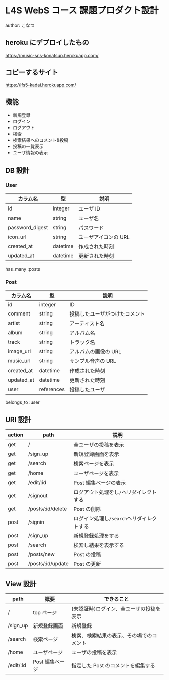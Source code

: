 # L4S WebS コース 課題プロダクト設計

author: こなつ

## heroku にデプロイしたもの

https://music-sns-konatsup.herokuapp.com/

## コピーするサイト

https://lfs5-kadai.herokuapp.com/

## 機能

- 新規登録
- ログイン
- ログアウト
- 検索
- 検索結果へのコメント&投稿
- 投稿の一覧表示
- ユーザ情報の表示

## DB 設計

### User

| カラム名        | 型       | 説明                 |
| --------------- | -------- | -------------------- |
| id              | integer  | ユーザ ID            |
| name            | string   | ユーザ名             |
| password_digest | string   | パスワード           |
| icon_url        | string   | ユーザアイコンの URL |
| created_at      | datetime | 作成された時刻       |
| updated_at      | datetime | 更新された時刻       |

has_many :posts

### Post

| カラム名   | 型         | 説明                           |
| ---------- | ---------- | ------------------------------ |
| id         | integer    | ID                             |
| comment    | string     | 投稿したユーザがつけたコメント |
| artist     | string     | アーティスト名                 |
| album      | string     | アルバム名                     |
| track      | string     | トラック名                     |
| image_url  | string     | アルバムの画像の URL           |
| music_url  | string     | サンプル音声の URL             |
| created_at | datetime   | 作成された時刻                 |
| updated_at | datetime   | 更新された時刻                 |
| user       | references | 投稿したユーザ                 |

belongs_to :user

## URI 設計

| action | path              | 説明                                      |
| ------ | ----------------- | ----------------------------------------- |
| get    | /                 | 全ユーザの投稿を表示                      |
| get    | /sign_up          | 新規登録画面を表示                        |
| get    | /search           | 検索ページを表示                          |
| get    | /home             | ユーザページを表示                        |
| get    | /edit/:id         | Post 編集ページの表示                     |
| get    | /signout          | ログアウト処理をし`/`へリダイレクトする   |
| get    | /posts/:id/delete | Post の削除                               |
| post   | /signin           | ログイン処理し`/search`へリダイレクトする |
| post   | /sign_up          | 新規登録処理をする                        |
| post   | /search           | 検索し結果を表示する                      |
| post   | /posts/new        | Post の投稿                               |
| post   | /posts/:id/update | Post の更新                               |

## View 設計

| path      | 概要            | できること                               |
| --------- | --------------- | ---------------------------------------- |
| /         | top ページ      | (未認証時)ログイン、全ユーザの投稿を表示 |
| /sign_up  | 新規登録画面    | 新規登録                                 |
| /search   | 検索ページ      | 検索、検索結果の表示、その場でのコメント |
| /home     | ユーザページ    | ユーザの投稿を表示                       |
| /edit/:id | Post 編集ページ | 指定した Post のコメントを編集する       |
